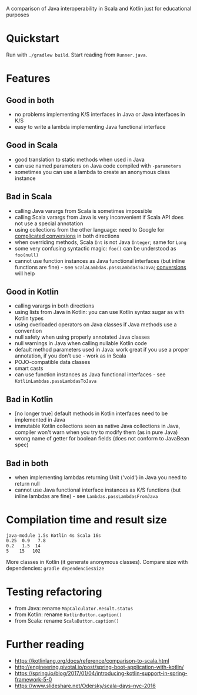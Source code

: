 A comparison of Java interoperability in Scala and Kotlin just for educational purposes

# Quickstart

Run with `./gradlew build`. Start reading from `Runner.java`.

# Features

## Good in both

- no problems implementing K/S interfaces in Java or Java interfaces in K/S
- easy to write a lambda implementing Java functional interface

## Good in Scala

- good translation to static methods when used in Java
- can use named parameters on Java code compiled with `-parameters`
- sometimes you can use a lambda to create an anonymous class instance

## Bad in Scala

- calling Java varargs from Scala is sometimes impossible
- calling Scala varargs from Java is very inconvenient if Scala API does not use a special annotation
- using collections from the other language: need to Google for [complicated conversions](http://stackoverflow.com/questions/17737631/convert-from-scala-collection-seqstring-to-java-util-liststring-in-java-code) in both directions
- when overriding methods, Scala `Int` is not Java `Integer`; same for `Long`
- some very confusing syntactic magic: `foo()` can be understood as `foo(null)`
- cannot use function instances as Java functional interfaces (but inline functions are fine) - see `ScalaLambdas.passLambdasToJava`; [conversions](https://github.com/scala/scala-java8-compat) will help

## Good in Kotlin

- calling varargs in both directions
- using lists from Java in Kotlin: you can use Kotlin syntax sugar as with Kotlin types
- using overloaded operators on Java classes if Java methods use a convention
- null safety when using properly annotated Java classes
- null warnings in Java when calling nullable Kotlin code
- default method parameters used in Java: work great if you use a proper annotation, if you don't use - work as in Scala
- POJO-compatible data classes
- smart casts
- can use function instances as Java functional interfaces - see `KotlinLambdas.passLambdasToJava`

## Bad in Kotlin

- [no longer true] default methods in Kotlin interfaces need to be implemented in Java
- immutable Kotlin collections seen as native Java collections in Java, compiler won't warn when you try to modify them (as in pure Java)
- wrong name of getter for boolean fields (does not conform to JavaBean spec)

## Bad in both

- when implementing lambdas returning Unit ('void') in Java you need to return null
- cannot use Java functional interface instances as K/S functions (but inline lambdas are fine) - see `Lambdas.passLambdasFromJava`

# Compilation time and result size

```
java-module 1.5s Kotlin 4s Scala 16s
0.25  0.9   7.8
0.2   1.5  14
5    15   102
```

More classes in Kotlin (it generate anonymous classes). Compare size with dependencies: `gradle dependenciesSize`

# Testing refactoring

- from Java: rename `MapCalculator.Result.status`
- from Kotlin: rename `KotlinButton.caption()`
- from Scala: rename `ScalaButton.caption()`

# Further reading

- https://kotlinlang.org/docs/reference/comparison-to-scala.html
- http://engineering.pivotal.io/post/spring-boot-application-with-kotlin/
- https://spring.io/blog/2017/01/04/introducing-kotlin-support-in-spring-framework-5-0
- https://www.slideshare.net/Odersky/scala-days-nyc-2016
